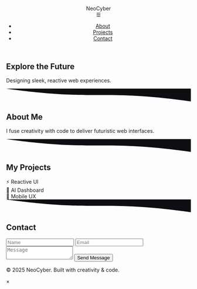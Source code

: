 
<!DOCTYPE html>
<html lang="en">
<head>
  <meta charset="UTF-8" />
  <meta name="viewport" content="width=device-width, initial-scale=1.0" />
  <title>NeoCyber Portfolio</title>
  <link rel="stylesheet" href="styles.css" />
  <link rel="stylesheet" href="https://unpkg.com/aos@2.3.4/dist/aos.css" />
</head>
<body>
<canvas id="bgCanvas"></canvas>
  <div id="loader">
    <div class="spinner"></div>
  </div>

  <canvas id="bgCanvas"></canvas>

  <header>
    <nav class="navbar">
      <div class="logo">NeoCyber</div>
      <div class="hamburger" onclick="toggleMenu()">☰</div>
      <ul class="nav-links" id="nav-links">
        <li><a href="#about" onclick="closeMenu()">About</a></li>
        <li><a href="#projects" onclick="closeMenu()">Projects</a></li>
        <li><a href="#contact" onclick="closeMenu()">Contact</a></li>
      </ul>
    </nav>
  </header>

  <section class="hero parallax">
    <h1 data-aos="fade-down">Explore the Future</h1>
    <p data-aos="fade-up">Designing sleek, reactive web experiences.</p>
  </section>

  <svg class="divider" viewBox="0 0 1440 100">
    <path fill="#0d0d12" d="M0,0 C720,100 720,0 1440,100 L1440,0 L0,0 Z"></path>
  </svg>

  <section id="about" class="section" data-aos="fade-right">
    <h2>About Me</h2>
    <p>I fuse creativity with code to deliver futuristic web interfaces.</p>
  </section>

  <svg class="divider flip" viewBox="0 0 1440 100">
    <path fill="#0d0d12" d="M0,0 C720,100 720,0 1440,100 L1440,0 L0,0 Z"></path>
  </svg>

  <section id="projects" class="section" data-aos="zoom-in">
    <h2>My Projects</h2>
    <div class="project-gallery">
      <div class="project-card" onclick="openModal(1)">⚡ Reactive UI</div>
      <div class="project-card" onclick="openModal(2)">🧠 AI Dashboard</div>
      <div class="project-card" onclick="openModal(3)">📲 Mobile UX</div>
    </div>
  </section>

  <svg class="divider" viewBox="0 0 1440 100">
    <path fill="#0d0d12" d="M0,0 C720,100 720,0 1440,100 L1440,0 L0,0 Z"></path>
  </svg>

  <section id="contact" class="section" data-aos="fade-left">
    <h2>Contact</h2>
    <form class="contact-form" name="contact" method="POST" data-netlify="true">
      <input type="hidden" name="form-name" value="contact" />
      <input type="text" name="name" placeholder="Name" required />
      <input type="email" name="email" placeholder="Email" required />
      <textarea name="message" placeholder="Message" required></textarea>
      <button type="submit">Send Message</button>
    </form>
  </section>

  <footer>
    <p>&copy; 2025 NeoCyber. Built with creativity & code.</p>
  </footer>

  <div class="modal" id="projectModal">
    <div class="modal-content">
      <span class="close" onclick="closeModal()">&times;</span>
      <div id="modalText"></div>
    </div>
  </div>

  <script src="https://unpkg.com/aos@2.3.4/dist/aos.js"></script>
  <script>
    AOS.init();
    window.addEventListener("load", () => {
      document.getElementById("loader").style.display = "none";
    });

    function toggleMenu() {
      document.getElementById("nav-links").classList.toggle("active");
    }
    function closeMenu() {
      document.getElementById("nav-links").classList.remove("active");
    }

    const modal = document.getElementById("projectModal");
    const modalText = document.getElementById("modalText");
    const projectData = {
      1: "⚡ Reactive UI: High-speed frontend with GSAP animations.",
      2: "🧠 AI Dashboard: AI-powered analytics in a sleek dark UI.",
      3: "📲 Mobile UX: Flutter-powered fluid mobile interface.",
    };
    function openModal(id) {
      modalText.innerText = projectData[id];
      modal.style.display = "flex";
    }
    function closeModal() {
      modal.style.display = "none";
    }

    // Starry background animation
    const canvas = document.getElementById("bgCanvas");
    const ctx = canvas.getContext("2d");
    let stars = [];

    function resizeCanvas() {
      canvas.width = window.innerWidth;
      canvas.height = window.innerHeight;
    }
    window.addEventListener("resize", resizeCanvas);
    resizeCanvas();

    for (let i = 0; i < 100; i++) {
      stars.push({
        x: Math.random() * canvas.width,
        y: Math.random() * canvas.height,
        r: Math.random() * 1.5,
        d: Math.random() * 0.5 + 0.5,
      });
    }

    function animateStars() {
      ctx.clearRect(0, 0, canvas.width, canvas.height);
      ctx.fillStyle = "#00ffe7";
      stars.forEach((s) => {
        ctx.beginPath();
        ctx.arc(s.x, s.y, s.r, 0, Math.PI * 2);
        ctx.fill();
        s.y += s.d;
        if (s.y > canvas.height) {
          s.y = 0;
          s.x = Math.random() * canvas.width;
        }
      });
      requestAnimationFrame(animateStars);
    }
    animateStars();
  </script>
</body>
</html>
